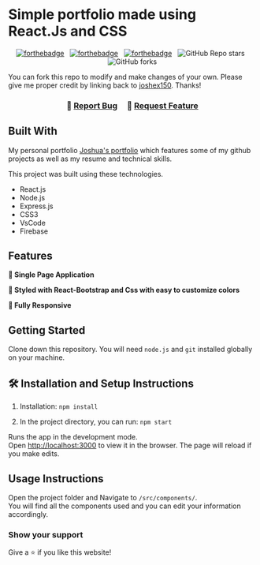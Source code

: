 # Simple portfolio made using React.Js and CSS

<center>

[![forthebadge](https://forthebadge.com/images/badges/built-with-love.svg)](https://forthebadge.com) &nbsp;
[![forthebadge](https://forthebadge.com/images/badges/made-with-javascript.svg)](https://forthebadge.com) &nbsp;
[![forthebadge](https://forthebadge.com/images/badges/open-source.svg)](https://forthebadge.com) &nbsp;
![GitHub Repo stars](https://img.shields.io/github/stars/joshex150/Portfolio-master?color=red&logo=github&style=for-the-badge) &nbsp;
![GitHub forks](https://img.shields.io/github/forks/joshex150/Portfolio-master?color=red&logo=github&style=for-the-badge)

</center>

You can fork this repo to modify and make changes of your own. Please give me proper credit by linking back to [joshex150](https://github.com/Joshex150/Portfolio-master). Thanks!

<h3 align="center">
    🔹
    <a href="https://github.com/joshex150/Portfolio-master/issues">Report Bug</a> &nbsp; &nbsp;
    🔹
    <a href="https://github.com/joshex150/Portfolio-master/issues">Request Feature</a>
</h3>

## Built With

My personal portfolio <a href="http://Josh-folio.web.app/" target="_blank">Joshua's portfolio</a> which features some of my github projects as well as my resume and technical skills.<br/>

This project was built using these technologies.

- React.js
- Node.js
- Express.js
- CSS3
- VsCode
- Firebase

## Features

**📄 Single Page Application**

**🎨 Styled with React-Bootstrap and Css with easy to customize colors**

**📱 Fully Responsive**

## Getting Started

Clone down this repository. You will need `node.js` and `git` installed globally on your machine.

## 🛠 Installation and Setup Instructions

1. Installation: `npm install`

2. In the project directory, you can run: `npm start`

Runs the app in the development mode.\
Open [http://localhost:3000](http://localhost:3000) to view it in the browser.
The page will reload if you make edits.

## Usage Instructions

Open the project folder and Navigate to `/src/components/`. <br/>
You will find all the components used and you can edit your information accordingly.

### Show your support

Give a ⭐ if you like this website!
